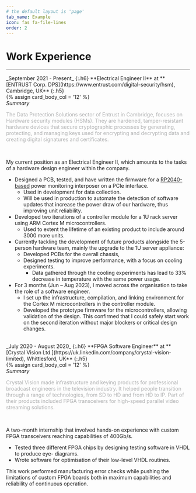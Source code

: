 ```yaml
---
# the default layout is 'page'
tab_name: Example
icon: fas fa-file-lines
order: 2
---
```


# Work Experience
<hr>
_September 2021 - Present_
{:.h6}
**Electrical Engineer II** at **[ENTRUST Corp. DPS](https://www.entrust.com/digital-security/hsm), Cambridge, UK**
{:.h5}

<div id="post-list" class="flex-grow-5 px-xl-1">
<article class="card-wrapper card">
      <div class="post-preview row g-0">
      {% assign card_body_col = '12' %}
        <div class="col-md-{{ card_body_col }}">
          <div class="card-body d-flex flex-column">
            <em class = "card-title my-0 mt-md-0">Summary</em>
            <p class=" mb-1" style="color:rgb(175,176,177)">
                The Data Protection Solutions sector of Entrust in Cambridge, focuses on Hardware security modules (HSMs). 
                They are hardened, tamper-resistant hardware devices that secure cryptographic processes by generating, protecting, and managing keys used for encrypting and decrypting data and creating digital signatures and certificates.
            </p>
            <!-- .post-meta -->
            </div>
          <!-- .card-body -->
        </div>
        </div>
</article>
</div>
<br>

My current position as an Electrical Engineer II, which amounts to the tasks of a hardware design
engineer within the company.
* Designed a PCB, tested, and have written the firmware for a [RP2040-based](https://thepihut.com/products/tiny-2040) power
monitoring interposer on a PCIe interface. 
  * Used in development for data collection.
  * Will be used in production to automate the detection of software updates that increase the power
draw of our hardware, thus improving unit reliability.
* Developed two iterations of a controller module for a
1U rack server using ARM Cortex M microcontrollers. 
  * Used to extent the lifetime of an existing product to include around 3000 more units.
* Currently tackling the development of future products alongside the 5-person hardware team,
mainly the upgrade to the 1U server appliance: 
  * Developed PCBs for the overall chassis,
  * Designed testing to improve performance, with a focus on cooling experiments. 
    * Data gathered through the cooling experiments has lead to 33% decrease in temperature with the same power usage.
* For 3 months (Jun – Aug 2023), I moved across the organisation to take the role of a software
engineer. 
  * I set up the infrastructure, compilation, and linking environment for the
Cortex M microcontrollers in the controller module.
  * Developed the prototype firmware for the
microcontrollers, allowing validation of the design. This confirmed that I could safely start work on
the second iteration without major blockers or critical design changes.

<br>
_July 2020 - August 2020_
{:.h6}
**FPGA Software Engineer** at **[Crystal Vision Ltd.](https://uk.linkedin.com/company/crystal-vision-limited), Whittlesford, UK**
{:.h5}

<div id="post-list" class="flex-grow-5 px-xl-1">
<article class="card-wrapper card">
      <div class="post-preview row g-0">
      {% assign card_body_col = '12' %}
        <div class="col-md-{{ card_body_col }}">
          <div class="card-body d-flex flex-column">
            <em class = "card-title my-0 mt-md-0">Summary</em>
            <p class=" mb-1" style="color:rgb(175,176,177)">
               Crystal Vision made infrastructure and keying products for professional broadcast engineers in the television industry. It helped people transition through a range of technologies, from SD to HD and from HD to IP. Part of their products included FPGA transceivers for high-speed parallel video streaming solutions. 
            </p>
            <!-- .post-meta -->
            </div>
          <!-- .card-body -->
        </div>
        </div>
</article>
</div>
<br>

A two-month internship that involved hands-on experience with custom FPGA transceivers reaching
capabilities of 400Gb/s.
* Tested three different FPGA chips by designing testing software in VHDL to produce eye-
diagrams. 
* Wrote software for optimisation of their low-level VHDL routines.

This work performed manufacturing error checks while pushing the limitations of custom FPGA boards
both in maximum capabilities and reliability of continuous operation.